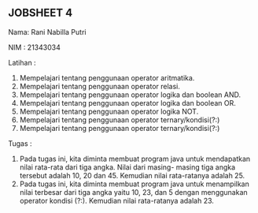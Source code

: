 ## JOBSHEET 4
Nama: Rani Nabilla Putri

NIM : 21343034

Latihan :
1. Mempelajari tentang penggunaan operator aritmatika.
2. Mempelajari tentang penggunaan operator relasi.
3. Mempelajari tentang penggunaan operator logika dan boolean AND.
4. Mempelajari tentang penggunaan operator logika dan boolean OR.
5. Mempelajari tentang penggunaan operator logika NOT.
6. Mempelajari tentang penggunaan operator ternary/kondisi(?:)
7. Mempelajari tentang penggunaan operator ternary/kondisi(?:)

Tugas   :
1. Pada tugas ini, kita diminta membuat program java untuk mendapatkan nilai rata-rata dari tiga angka. Nilai dari masing- masing tiga angka tersebut adalah 10, 20 dan 45. Kemudian nilai rata-ratanya adalah 25.
2. Pada tugas ini, kita diminta membuat program java untuk menampilkan nilai terbesar dari tiga angka yaitu 10, 23, dan 5 dengan menggunakan operator kondisi (?:). Kemudian nilai rata-ratanya adalah 23.
